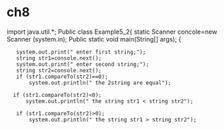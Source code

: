 # ch8

import java.util.*;
Public class Example5_2{
  static Scanner concole=new Scanner (system.in);
    Public static void main(String[] args); {

       system.out.print(" enter first string;");
       string str1=console.next();
       system.out.print(" enter second string;");
       string str2=console.next();
       if (str1.compareTo(str2)==0);
           system.out.println(" the 2string are equal");

      if (str1.compareTo(str2)<0);
          system.out.println(" the string str1 < string str2");

       if (str1.compareTo(str2)>0);
           system.out.println(" the string str1 > string str2");
